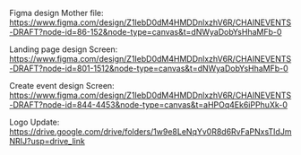 Figma design Mother file: https://www.figma.com/design/Z1IebD0dM4HMDDnlxzhV6R/CHAINEVENTS-DRAFT?node-id=86-152&node-type=canvas&t=dNWyaDobYsHhaMFb-0

Landing page design Screen: https://www.figma.com/design/Z1IebD0dM4HMDDnlxzhV6R/CHAINEVENTS-DRAFT?node-id=801-1512&node-type=canvas&t=dNWyaDobYsHhaMFb-0

Create event design Screen: https://www.figma.com/design/Z1IebD0dM4HMDDnlxzhV6R/CHAINEVENTS-DRAFT?node-id=844-4453&node-type=canvas&t=aHPOq4Ek6iPPhuXk-0

Logo Update: https://drive.google.com/drive/folders/1w9e8LeNqYv0R8d6RvFaPNxsTIdJmNRIJ?usp=drive_link
